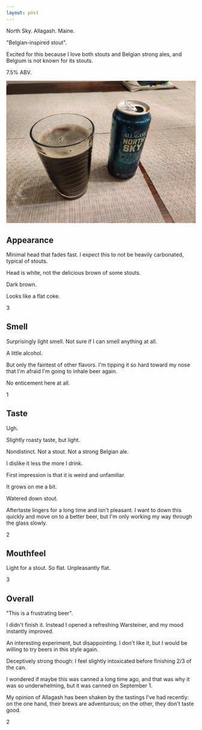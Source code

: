 ```yaml
---
layout: post
---
```


North Sky.
Allagash.
Maine.

"Belgian-inspired stout".

Excited for this because I love both stouts and Belgian strong ales,
and Belgium is not known for its stouts.

7.5% ABV.

<img class="beer-photo" src="/beer/images/2020-11-06-allagash-north-sky.jpg"/>


## Appearance

Minimal head that fades fast.
I expect this to not be heavily carbonated,
typical of stouts.

Head is white,
not the delicious brown of some stouts.

Dark brown.

Looks like a flat coke.

3


## Smell

Surprisingly light smell.
Not sure if I can smell anything at all.

A little alcohol.

But only the faintest of other flavors.
I'm tipping it so hard toward my nose
that I'm afraid I'm going to inhale beer again.

No enticement here at all.

1


## Taste

Ugh.

Slightly roasty taste,
but light.

Nondistinct.
Not a stout.
Not a strong Belgian ale.

I dislike it less the more I drink.

First impression is that it is weird and unfamiliar.

It grows on me a bit.

Watered down stout.

Aftertaste lingers for a long time and isn't pleasant.
I want to down this quickly and move on to a better beer,
but I'm only working my way through the glass slowly.

2


## Mouthfeel

Light for a stout.
So flat.
Unpleasantly flat.

3


## Overall

"This is a frustrating beer".

I didn't finish it.
Instead I opened a refreshing Warsteiner,
and my mood instantly improved.

An interesting experiment,
but disappointing.
I don't like it,
but I would be willing to try beers in this style again.

Deceptively strong though:
I feel slightly intoxicated before finishing 2/3 of the can.

I wondered if maybe this was canned a long time ago,
and that was why it was so underwhelming,
but it was canned on September 1.

My opinion of Allagash has been shaken by the tastings I've had
recently:
on the one hand,
their brews are adventurous;
on the other,
they don't taste good.

2
